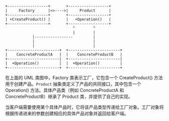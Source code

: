 ```
+------------------+       +------------------+
|     Factory      |<>---->|     Product      |
+------------------+       +------------------+
| +CreateProduct() |       |   +Operation()   |
+------------------+       +------------------+
                              ^        ^
                              |        |
            |-----------------         |
            |                          |
            |                          |
+-----------------------+  +-----------------------+
|    ConcreteProductA   |  |    ConcreteProductB   |
+-----------------------|  +-----------------------|
|  +Operation()         |  |  +Operation()         |
+-----------------------+  +-----------------------+
```

在上面的 UML 类图中，Factory 类表示工厂，它包含一个 CreateProduct() 方法用于创建产品。`Product` 抽象类定义了产品的共同接口，其中包含一个 Operation() 方法。具体产品类（例如 ConcreteProductA 和 ConcreteProductB）继承了 Product 类，并提供了自己的实现。

当客户端需要使用某个具体产品时，它将该产品类型传递给工厂对象。工厂对象将根据传递进来的参数创建相应的具体产品对象并返回给客户端。